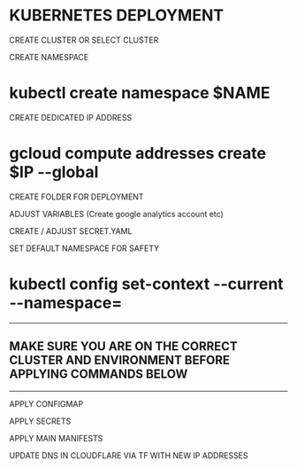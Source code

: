 # KUBERNETES DEPLOYMENT

CREATE CLUSTER OR SELECT CLUSTER

CREATE NAMESPACE
# kubectl create namespace $NAME

CREATE DEDICATED IP ADDRESS
# gcloud compute addresses create $IP --global

CREATE FOLDER FOR DEPLOYMENT

ADJUST VARIABLES
(Create google analytics account etc)

CREATE / ADJUST SECRET.YAML

SET DEFAULT NAMESPACE FOR SAFETY
# kubectl config set-context --current --namespace=<insert-namespace-name-here>

-------------------------------------------

## MAKE SURE YOU ARE ON THE CORRECT CLUSTER AND ENVIRONMENT BEFORE APPLYING COMMANDS BELOW ##

-------------------------------------------

APPLY CONFIGMAP

APPLY SECRETS

APPLY MAIN MANIFESTS

UPDATE DNS IN CLOUDFLARE VIA TF WITH NEW IP ADDRESSES